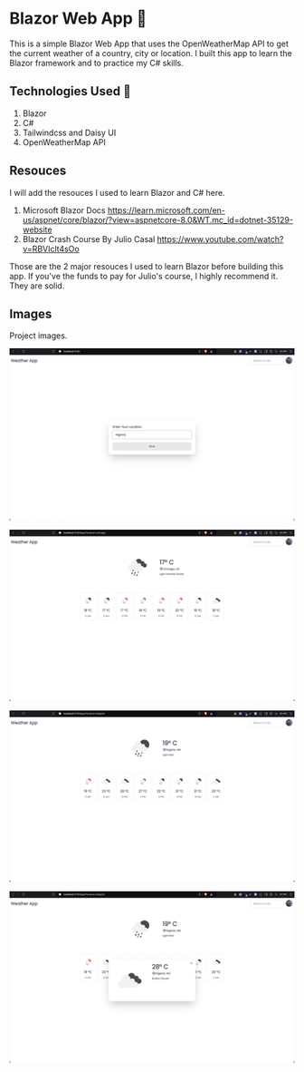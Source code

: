 # Blazor Web App 🚀

This is a simple Blazor Web App that uses the OpenWeatherMap API to get the current weather of a country, city or location. I built this app to learn the Blazor framework and to practice my C# skills.

## Technologies Used 🔧

1. Blazor
2. C#
3. Tailwindcss and Daisy UI
4. OpenWeatherMap API

## Resouces

I will add the resouces I used to learn Blazor and C# here.

1. Microsoft Blazor Docs <https://learn.microsoft.com/en-us/aspnet/core/blazor/?view=aspnetcore-8.0&WT.mc_id=dotnet-35129-website>
2. Blazor Crash Course By Julio Casal <https://www.youtube.com/watch?v=RBVIclt4sOo>

Those are the 2 major resouces I used to learn Blazor before building this app. If you've the funds to pay for Julio's course, I highly recommend it. They are solid.

## Images

Project images.

![Image 1](./Md/img-1.png)

![Image 2](./Md/img-2.png)

![Image 3](./Md/img-3.png)

![Image 4](./Md/img-4.png)
